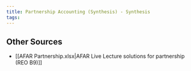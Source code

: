 ```yaml
---
title: Partnership Accounting (Synthesis) - Synthesis
tags: 
---
```


## Other Sources
- [[AFAR Partnership.xlsx|AFAR Live Lecture solutions for partnership (REO B9)]]
